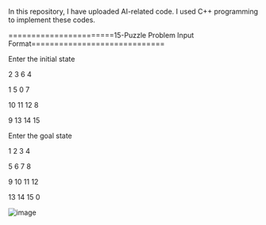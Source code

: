 
In this repository, I have uploaded AI-related code. I used C++ programming to implement these codes.



=======================15-Puzzle Problem Input Format=============================


Enter the initial state

2
3
6
4

1
5
0
7

10
11
12
8

9
13
14
15

Enter the goal state

1
2
3
4

5
6
7
8

9
10
11
12

13
14
15
0

![image](https://user-images.githubusercontent.com/64518285/229102291-49804e2c-1d66-43bb-88b3-e8af00454e7c.png)



